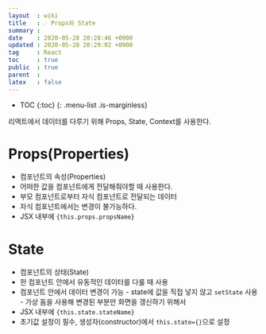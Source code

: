 ```yaml
---
layout  : wiki
title   : ☄️ Props와 State
summary : 
date    : 2020-05-28 20:28:46 +0900
updated : 2020-05-28 20:29:02 +0900
tag     : React
toc     : true
public  : true
parent  : 
latex   : false
---
```

* TOC
{:toc}
{: .menu-list .is-marginless}

리액트에서 데이터를 다루기 위해 Props, State, Context를 사용한다.  

# Props(Properties)
- 컴포넌트의 속성(Properties)
- 어떠한 값을 컴포넌트에게 전달해줘야할 때 사용한다.
- 부모 컴포넌트로부터 자식 컴포넌트로 전달되는 데이터 
- 자식 컴포넌트에서는 변경이 불가능하다. 
- JSX 내부에 `{this.props.propsName}`



# State
- 컴포넌트의 상태(State)  
- 한 컴포넌트 안에서 유동적인 데이터를 다룰 때 사용 
- 컴포넌트 안에서 데이터 변경이 가능 
		- state에 값을 직접 넣지 않고  `setState` 사용 
		- 가상 돔을 사용해 변경된 부분만 화면을 갱신하기 위해서 
- JSX 내부에 `{this.state.stateName}`
- 초기값 설정이 필수, 생성자(constructor)에서 `this.state={}`으로 설정

